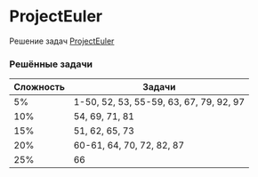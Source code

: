 # ProjectEuler

Решение задач [ProjectEuler](https://projecteuler.net)

### Решённые задачи

| Сложность | Задачи                                  |
|-----------|-----------------------------------------|
| 5%        | 1-50, 52, 53, 55-59, 63, 67, 79, 92, 97 |
| 10%       | 54, 69, 71, 81                          |
| 15%       | 51, 62, 65, 73                          |
| 20%       | 60-61, 64, 70, 72, 82, 87               |
| 25%       | 66                                      |